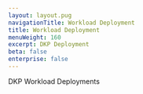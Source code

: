 ```yaml
---
layout: layout.pug
navigationTitle: Workload Deployment
title: Workload Deployment
menuWeight: 160
excerpt: DKP Deployment
beta: false
enterprise: false
---
```


DKP Workload Deployments
